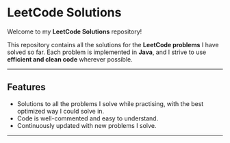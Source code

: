 # LeetCode Solutions

Welcome to my **LeetCode Solutions** repository!  

This repository contains all the solutions for the **LeetCode problems** I have solved so far. Each problem is implemented in **Java**, and I strive to use **efficient and clean code** wherever possible.

---

## Features
- Solutions to all the problems I solve while practising, with the best optimized way I could solve in.
- Code is well-commented and easy to understand.
- Continuously updated with new problems I solve.

---

